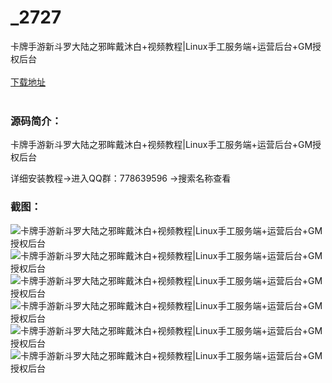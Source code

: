 # _2727
卡牌手游新斗罗大陆之邪眸戴沐白+视频教程|Linux手工服务端+运营后台+GM授权后台
<br/></br>
[下载地址](https://www.uuid2.com/2727.html "下载地址")
<br/></br>
<h3>源码简介：</h3>
<p>卡牌手游新斗罗大陆之邪眸戴沐白+视频教程|Linux手工服务端+运营后台+GM授权后台<p>
<p>详细安装教程->进入QQ群：778639596 ->搜索名称查看<p>
<h3>截图：</h3>
<img src="https://www.uuid2.com/wp-content/uploads/img/202109/39e69f2334.jpg" alt="卡牌手游新斗罗大陆之邪眸戴沐白+视频教程|Linux手工服务端+运营后台+GM授权后台"><img src="https://www.uuid2.com/wp-content/uploads/img/202109/76e414b396.jpg" alt="卡牌手游新斗罗大陆之邪眸戴沐白+视频教程|Linux手工服务端+运营后台+GM授权后台"><img src="https://www.uuid2.com/wp-content/uploads/img/202109/9371d80309.jpg" alt="卡牌手游新斗罗大陆之邪眸戴沐白+视频教程|Linux手工服务端+运营后台+GM授权后台"><img src="https://www.uuid2.com/wp-content/uploads/img/202109/f3aa9db726.jpg" alt="卡牌手游新斗罗大陆之邪眸戴沐白+视频教程|Linux手工服务端+运营后台+GM授权后台"><img src="https://www.uuid2.com/wp-content/uploads/img/202109/f3aa9db619.jpg" alt="卡牌手游新斗罗大陆之邪眸戴沐白+视频教程|Linux手工服务端+运营后台+GM授权后台"><img src="https://www.uuid2.com/wp-content/uploads/img/202109/13419c8901.jpg" alt="卡牌手游新斗罗大陆之邪眸戴沐白+视频教程|Linux手工服务端+运营后台+GM授权后台">
